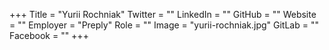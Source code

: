 +++
Title = "Yurii Rochniak"
Twitter = ""
LinkedIn = ""
GitHub = ""
Website = ""
Employer = "Preply"
Role = ""
Image = "yurii-rochniak.jpg"
GitLab = ""
Facebook = ""
+++
